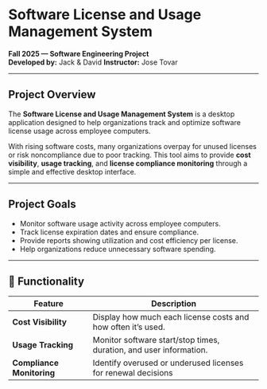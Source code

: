 # Software License and Usage Management System  
**Fall 2025 — Software Engineering Project**  
**Developed by:** Jack & David
**Instructor:** Jose Tovar  

---

## Project Overview  
The **Software License and Usage Management System** is a desktop application designed to help organizations track and optimize software license usage across employee computers.  

With rising software costs, many organizations overpay for unused licenses or risk noncompliance due to poor tracking. This tool aims to provide **cost visibility**, **usage tracking**, and **license compliance monitoring** through a simple and effective desktop interface.

---

## Project Goals
- Monitor software usage activity across employee computers.  
- Track license expiration dates and ensure compliance.  
- Provide reports showing utilization and cost efficiency per license.  
- Help organizations reduce unnecessary software spending.

---

## 🧠 Functionality

| Feature | Description |
|----------|-------------|
| **Cost Visibility** | Display how much each license costs and how often it’s used. |
| **Usage Tracking** | Monitor software start/stop times, duration, and user information. |
| **Compliance Monitoring** | Identify overused or underused licenses for renewal decisions
